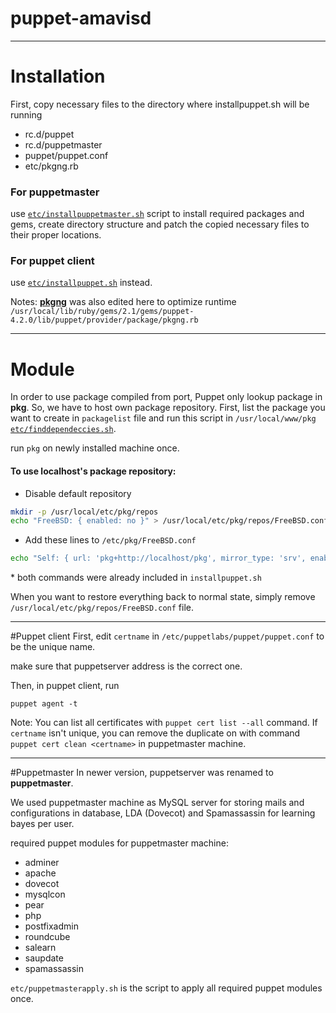 # puppet-amavisd
---
# Installation
First, copy necessary files to the directory where installpuppet.sh will be running

- rc.d/puppet
- rc.d/puppetmaster
- puppet/puppet.conf
- etc/pkgng.rb

### For puppetmaster
use [`etc/installpuppetmaster.sh`](https://github.com/biggun002/puppet-amavisd/blob/master/etc/installpuppetmaster.sh) script to install required packages and gems, create directory structure and patch the copied necessary files to their proper locations.

### For puppet client
use [`etc/installpuppet.sh`](https://github.com/biggun002/puppet-amavisd/blob/master/etc/installpuppet.sh) instead.

Notes: 
[**pkgng**](https://github.com/biggun002/puppet-amavisd/blob/master/etc/pkgng.rb) was also edited here to optimize runtime
`
/usr/local/lib/ruby/gems/2.1/gems/puppet-4.2.0/lib/puppet/provider/package/pkgng.rb
`

---

# Module
In order to use package compiled from port, Puppet only lookup package in **pkg**. So, we have to host own package repository. First, list the package you want to create in `packagelist` file and run this script in `/usr/local/www/pkg` 
[`etc/finddependeccies.sh`](https://github.com/biggun002/puppet-amavisd/blob/master/etc/finddependencies.sh).

run `pkg` on newly installed machine once.

#### To use localhost's package repository:

* Disable default repository

```bash
mkdir -p /usr/local/etc/pkg/repos
echo "FreeBSD: { enabled: no }" > /usr/local/etc/pkg/repos/FreeBSD.conf
```
* Add these lines to `/etc/pkg/FreeBSD.conf`

```bash
echo "Self: { url: 'pkg+http://localhost/pkg', mirror_type: 'srv', enabled: yes }" > /usr/local/etc/pkg/repos/FreeBSD.conf
```
\* both commands were already included in `installpuppet.sh`

When you want to restore everything back to normal state, simply remove `/usr/local/etc/pkg/repos/FreeBSD.conf` file.

---

#Puppet client
First, edit `certname` in `/etc/puppetlabs/puppet/puppet.conf` to be the unique name.

make sure that puppetserver address is the correct one.

Then, in puppet client, run 

```
puppet agent -t
```
Note: You can list all certificates with `puppet cert list --all` command. If `certname` isn't unique, you can remove the duplicate on with command `puppet cert clean <certname>` in puppetmaster machine.

---
#Puppetmaster
In newer version, puppetserver was renamed to **puppetmaster**.

We used puppetmaster machine as MySQL server for storing mails and configurations in database, LDA (Dovecot) and Spamassassin for learning bayes per user.

required puppet modules for puppetmaster machine:

- adminer
- apache
- dovecot
- mysqlcon
- pear
- php
- postfixadmin
- roundcube
- salearn
- saupdate
- spamassassin

`etc/puppetmasterapply.sh` is the script to apply all required puppet modules once.
